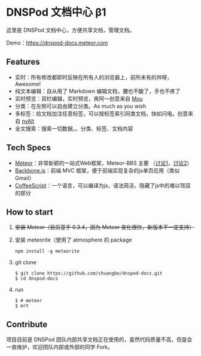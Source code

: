 # DNSPod 文档中心 β1
这里是 DNSPod 文档中心，方便共享文档，管理文档。

Demo：https://dnspod-docs.meteor.com

## Features

- 实时：所有修改都即时反映在所有人的浏览器上，前所未有的帅呀，Awesome!
- 纯文本编辑：自从用了 Markdown 编辑文档，腰也不酸了，手也不疼了
- 实时预览：双栏编辑，实时预览，爽阿～创意来自 [Mou](http://mouapp.com)
- 分类：在左侧可以自由建立分类。As much as you wish
- 多标签：给文档加注任意标签，可以按标签索引同类文档，快如闪电。创意来自 [nvAlt](http://brettterpstra.com/project/nvalt/)
- 全文搜索：搜索一切数据。。分类、标签、文档内容

## Tech Specs

- [Meteor](http://www.meteor.com)：非常新颖的一站式Web框架，Meteor-BBS 主要 （[讨论1](http://www.v2ex.com/t/33961)，[讨论2](http://www.v2ex.com/t/48084)）
- [Backbone.js](http://documentcloud.github.com/backbone/)：前端 MVC 框架，便于前端实现复杂的js单页应用（类似Gmail）
- [CoffeeScript](http://coffeescript.org)：一个语言，可以编译为js，语法简洁，隐藏了js中的难以驾驭的部分


## How to start

1. ~~安装 Meteor（目前基于 0.3.4，因为 Meteor 变化很快，新版本不一定支持）~~

1. 安装 meteorite（使用了 atmosphere 的 package

   ~~~
   npm install -g meteorite
   ~~~

1. git clone

   ~~~
   $ git clone https://github.com/chuangbo/dnspod-docs.git
   $ cd dnspod-docs
   ~~~

3. run

   ~~~
   $ # meteor
   $ mrt
   ~~~


## Contribute

项目目前是 DNSPod 团队内部共享文档正在使用的，虽然代码质量不高，但是会一直维护，欢迎团队内部或外部的同学 Fork。